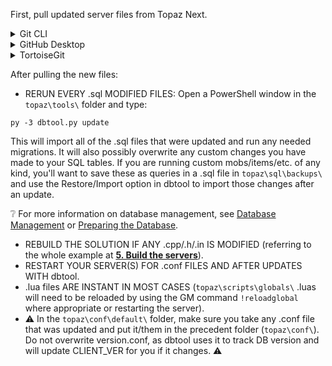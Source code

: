 First, pull updated server files from Topaz Next.
<details>
  <summary>Git CLI</summary>
  
1. In the `topaz\` folder, open a PowerShell window.
2. Type:
```
git stash
git pull
git stash pop
```
</details>
<details>
  <summary>GitHub Desktop</summary>
  
1. Open GitHub Desktop. Next to where your current branch is listed, click either `Fetch origin` (checking for updates), or `Pull origin`
[[/images/pull_origin.png|Pull Origin button location]]
</details>
<details>
  <summary>TortoiseGit</summary>
  
1. Right click wherever you want > TortoiseGit > Settings > Context Menu > check: "Pull..." > Apply > OK.

2. Right click on the "topaz" folder > Git Pull... > Remote Branch: (select or type) "release" (stable) or "canary" (master) > OK > Close.
</details>

After pulling the new files:



* RERUN EVERY .sql MODIFIED FILES: Open a PowerShell window in the `topaz\tools\` folder and type:
```
py -3 dbtool.py update
```
This will import all of the .sql files that were updated and run any needed migrations. It will also possibly overwrite any custom changes you have made to your SQL tables. If you are running custom mobs/items/etc. of any kind, you'll want to save these as queries in a .sql file in `topaz\sql\backups\` and use the Restore/Import option in dbtool to import those changes after an update.

❔ For more information on database management, see [Database Management](https://github.com/topaz-next/topaz/wiki/Database-Management) or [Preparing the Database](https://github.com/topaz-next/topaz/wiki/Server-Setup-and-Maintenance-%5BWindows-10%5D/#4-preparing-the-database).

* REBUILD THE SOLUTION IF ANY .cpp/.h/.in IS MODIFIED (referring to the whole example at **[5. Build the servers](https://github.com/topaz-next/topaz/wiki/Server-Setup-and-Maintenance-%5BWindows-10%5D/#5-build-the-servers)**).
* RESTART YOUR SERVER(S) FOR .conf FILES AND AFTER UPDATES WITH dbtool.
* .lua files ARE INSTANT IN MOST CASES (`topaz\scripts\globals\` .luas will need to be reloaded by using the GM command `!reloadglobal` where appropriate or restarting the server).
* ⚠️ In the `topaz\conf\default\` folder, make sure you take any .conf file that was updated and put it/them in the precedent folder (`topaz\conf\`). Do not overwrite version.conf, as dbtool uses it to track DB version and will update CLIENT_VER for you if it changes. ⚠️